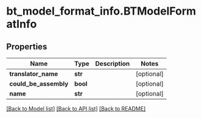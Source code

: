 # bt_model_format_info.BTModelFormatInfo

## Properties
Name | Type | Description | Notes
------------ | ------------- | ------------- | -------------
**translator_name** | **str** |  | [optional] 
**could_be_assembly** | **bool** |  | [optional] 
**name** | **str** |  | [optional] 

[[Back to Model list]](../README.md#documentation-for-models) [[Back to API list]](../README.md#documentation-for-api-endpoints) [[Back to README]](../README.md)


